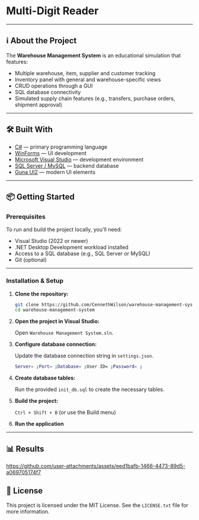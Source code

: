 # Multi-Digit Reader

---

## ℹ️ About the Project

The **Warehouse Management System** is an educational simulation that features:

- Multiple warehouse, item, supplier and customer tracking
- Inventory panel with general and warehouse-specific views
- CRUD operations through a GUI
- SQL database connectivity
- Simulated supply chain features (e.g., transfers, purchase orders, shipment approval)

---

## 🛠️ Built With

- [C#](https://learn.microsoft.com/en-us/dotnet/csharp/) — primary programming language
- [WinForms](https://learn.microsoft.com/en-us/dotnet/desktop/winforms/) — UI development
- [Microsoft Visual Studio](https://visualstudio.microsoft.com/) — development environment
- [SQL Server / MySQL](https://www.mysql.com/) — backend database
- [Guna UI2](https://www.nuget.org/packages/Guna.UI2.WinForms/) — modern UI elements

---

## 📦 Getting Started

### Prerequisites

To run and build the project locally, you'll need:

- Visual Studio (2022 or newer)
- .NET Desktop Development workload installed
- Access to a SQL database (e.g., SQL Server or MySQL)
- Git (optional)

---

### Installation & Setup

1. **Clone the repository:**

   ```bash
   git clone https://github.com/CennethWilson/warehouse-management-system.git
   cd warehouse-management-system

2. **Open the project in Visual Studio:**

   Open `Warehouse Management System.sln`.

3. **Configure database connection:**

   Update the database connection string in `settings.json`.
   ```bash
   Server= ;Port= ;Database= ;User ID= ;Password= ;

4. **Create database tables:**

   Run the provided `init_db.sql` to create the necessary tables.

5. **Build the project:**

   `Ctrl + Shift + B`  (or use the Build menu)

6. **Run the application**

---

## 📊 Results

https://github.com/user-attachments/assets/eed1bafb-1466-4473-89d5-a069705174f7

## 📃 License

This project is licensed under the MIT License. See the `LICENSE.txt` file for more information.
